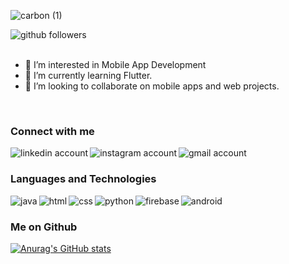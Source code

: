 ![carbon (1)](https://user-images.githubusercontent.com/47222685/132943892-1da2715a-f7e7-4326-a0ba-3f37e2e9c0f7.png)

[<img align="left" alt="github followers" src="https://img.shields.io/github/followers/haseeb-xd?style=social"/>][github]






<br />
<br />


- 👀 I’m interested in Mobile App Development
- 🌱 I’m currently learning Flutter.
- 💞️ I’m looking to collaborate on mobile apps and web projects.

<br />

### Connect with me
[<img align="left" alt="linkedin account" src="https://img.shields.io/badge/LinkedIn-0077B5?style=for-the-badge&logo=linkedin&logoColor=white"/>][linkedin]
[<img align="left" alt="instagram account" src="https://img.shields.io/badge/Instagram-E4405F?style=for-the-badge&logo=instagram&logoColor=white"/>][instagram]
[<img align="left" alt="gmail account" src="https://img.shields.io/badge/Gmail-D14836?style=for-the-badge&logo=gmail&logoColor=white"/>][gmail]

<br />

### Languages and Technologies
<img align="left" alt="java" src="https://img.shields.io/badge/Java-ED8B00?style=for-the-badge&logo=java&logoColor=white"/>
<img align="left" alt="html" src="https://img.shields.io/badge/HTML5-E34F26?style=for-the-badge&logo=html5&logoColor=white"/>
<img align="left" alt="css" src="https://img.shields.io/badge/CSS3-1572B6?style=for-the-badge&logo=css3&logoColor=white"/>
<img align="left" alt="python" src="https://img.shields.io/badge/Python-FFD43B?style=for-the-badge&logo=python&logoColor=darkgreen"/>
<img align="left" alt="firebase" src="https://img.shields.io/badge/firebase-ffca28?style=for-the-badge&logo=firebase&logoColor=black"/>
<img align="left" alt="android" src="https://img.shields.io/badge/Android-3DDC84?style=for-the-badge&logo=android&logoColor=white"/>

<br />

### Me on Github
[![Anurag's GitHub stats](https://github-readme-stats.vercel.app/api?username=haseeb-xd)](https://github.com/haseeb-xd/github-readme-stats)





















<!---
haseeb-xd/haseeb-xd is a ✨ special ✨ repository because its `README.md` (this file) appears on your GitHub profile.
You can click the Preview link to take a look at your changes.
--->


[github]: https://github.com/haseeb-xd
[spotify]: https://open.spotify.com/playlist/5FxjfNhD5CBAuE6PZ97aBa?si=574458b0d75a4a22
[linkedin]: https://www.linkedin.com/in/haseebansari/
[instagram]: https://www.instagram.com/haseebansari_xd/
[gmail]: https://mail.google.com/mail/?view=cm&fs=1&to=haseebansari1000@gmail.com.com


